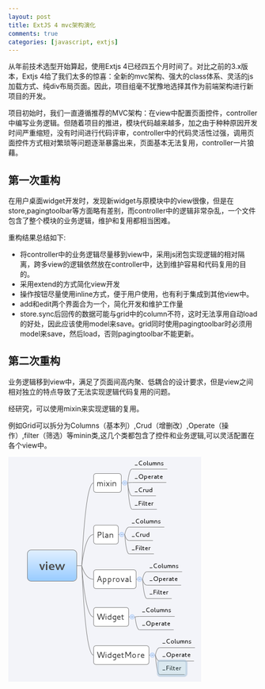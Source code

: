 ```yaml
---
layout: post
title: ExtJS 4 mvc架构演化
comments: true
categories: [javascript, extjs]
---
```


从年前技术选型开始算起，使用Extjs 4已经四五个月时间了。对比之前的3.x版本，Extjs 4给了我们太多的惊喜：全新的mvc架构、强大的class体系、灵活的js加载方式、纯div布局页面。因此，项目组毫不犹豫地选择其作为前端架构进行新项目的开发。  

项目初始时，我们一直遵循推荐的MVC架构：在view中配置页面控件，controller中编写业务逻辑。但随着项目的推进，模块代码越来越多，加之由于种种原因开发时间严重缩短，没有时间进行代码评审，controller中的代码灵活性过强，调用页面控件方式相对繁琐等问题逐渐暴露出来，页面基本无法复用，controller一片狼藉。

第一次重构
----------

在用户桌面widget开发时，发现新widget与原模块中的view很像，但是在store,pagingtoolbar等方面略有差别，而controller中的逻辑非常杂乱，一个文件包含了整个模块的业务逻辑，维护和复用都相当困难。

重构结果总结如下:

-   将controller中的业务逻辑尽量移到view中，采用js闭包实现逻辑的相对隔离，跨多view的逻辑依然放在controller中，达到维护容易和代码复用的目的。
-   采用extend的方式简化view开发
-   操作按钮尽量使用inline方式，便于用户使用，也有利于集成到其他view中。
-   add和edit两个界面合为一个，简化开发和维护工作量
-   store.sync后回传的数据可能与grid中的column不符，这时无法享用自动load的好处，因此应该使用model来save。grid同时使用pagingtoolbar时必须用model来save，然后load，否则pagingtoolbar不能更新。

第二次重构
----------

业务逻辑移到view中，满足了页面间高内聚、低耦合的设计要求，但是view之间相对独立的特点导致了无法实现逻辑代码复用的问题。

经研究，可以使用mixin来实现逻辑的复用。

例如Grid可以拆分为Columns（基本列）,Crud（增删改）,Operate（操作）,filter（筛选）等minin类,这几个类都包含了控件和业务逻辑,可以灵活配置在各个view中。

![](/images/blog/Extjs-New-MVC.png)
